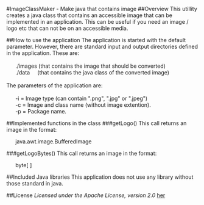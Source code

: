 #ImageClassMaker - Make java  that contains image##OverviewThis utillity creates a java class that contains an accessible image that can be implemented in an application. This can be useful if you need an image / logo etc that can not be on an accessible media.##How to use the applicationThe application is started with the default parameter. However, there are standard input and output directories defined in the application. These are:<br><br>&nbsp;&nbsp;&nbsp;&nbsp;&nbsp;&nbsp;./images (that contains the image that should be converted)<br>&nbsp;&nbsp;&nbsp;&nbsp;&nbsp;&nbsp;./data &nbsp;&nbsp;&nbsp;&nbsp;(that contains the java class of the converted image)<br><br>The parameters of the application are:<br><br>&nbsp;&nbsp;&nbsp;&nbsp;&nbsp;&nbsp;-i = Image type (can contain ".png", ".jpg" or ".jpeg")<br>&nbsp;&nbsp;&nbsp;&nbsp;&nbsp;&nbsp;-c = Image and class name (without image extention).<br>&nbsp;&nbsp;&nbsp;&nbsp;&nbsp;&nbsp;-p = Package name.<br>##Implemented functions in the class###getLogo()This call returns an image in the format:&nbsp;&nbsp;&nbsp;&nbsp;&nbsp;&nbsp;java.awt.image.BufferedImage###getLogoBytes()This call returns an image in the format:&nbsp;&nbsp;&nbsp;&nbsp;&nbsp;&nbsp;byte[ ]##Included Java librariesThis application does not use any library without those standard in java.##License*Licensed under the Apache License, version 2.0*   [her](https://www.apache.org/licenses/LICENSE-2.0)